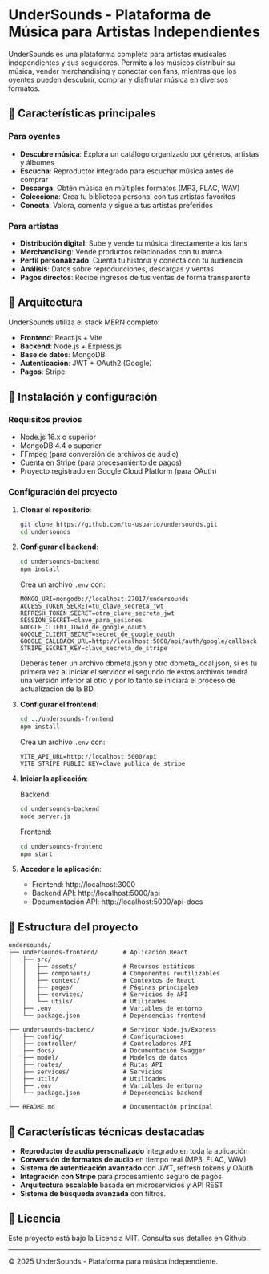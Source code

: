 # UnderSounds - Plataforma de Música para Artistas Independientes

UnderSounds es una plataforma completa para artistas musicales independientes y sus seguidores. Permite a los músicos distribuir su música, vender merchandising y conectar con fans, mientras que los oyentes pueden descubrir, comprar y disfrutar música en diversos formatos.

## 🎵 Características principales

### Para oyentes
- **Descubre música**: Explora un catálogo organizado por géneros, artistas y álbumes
- **Escucha**: Reproductor integrado para escuchar música antes de comprar
- **Descarga**: Obtén música en múltiples formatos (MP3, FLAC, WAV)
- **Colecciona**: Crea tu biblioteca personal con tus artistas favoritos
- **Conecta**: Valora, comenta y sigue a tus artistas preferidos

### Para artistas
- **Distribución digital**: Sube y vende tu música directamente a los fans
- **Merchandising**: Vende productos relacionados con tu marca
- **Perfil personalizado**: Cuenta tu historia y conecta con tu audiencia
- **Análisis**: Datos sobre reproducciones, descargas y ventas
- **Pagos directos**: Recibe ingresos de tus ventas de forma transparente

## 🔧 Arquitectura

UnderSounds utiliza el stack MERN completo:

- **Frontend**: React.js + Vite
- **Backend**: Node.js + Express.js
- **Base de datos**: MongoDB
- **Autenticación**: JWT + OAuth2 (Google)
- **Pagos**: Stripe

## 🚀 Instalación y configuración

### Requisitos previos
- Node.js 16.x o superior
- MongoDB 4.4 o superior
- FFmpeg (para conversión de archivos de audio)
- Cuenta en Stripe (para procesamiento de pagos)
- Proyecto registrado en Google Cloud Platform (para OAuth)

### Configuración del proyecto

1. **Clonar el repositorio**:
   ```bash
   git clone https://github.com/tu-usuario/undersounds.git
   cd undersounds
   ```

2. **Configurar el backend**:
   ```bash
   cd undersounds-backend
   npm install
   ```
   
   Crea un archivo `.env` con:
   ```
   MONGO_URI=mongodb://localhost:27017/undersounds
   ACCESS_TOKEN_SECRET=tu_clave_secreta_jwt
   REFRESH_TOKEN_SECRET=otra_clave_secreta_jwt
   SESSION_SECRET=clave_para_sesiones
   GOOGLE_CLIENT_ID=id_de_google_oauth
   GOOGLE_CLIENT_SECRET=secret_de_google_oauth
   GOOGLE_CALLBACK_URL=http://localhost:5000/api/auth/google/callback
   STRIPE_SECRET_KEY=clave_secreta_de_stripe
   ```

   Deberás tener un archivo dbmeta.json y otro dbmeta_local.json, si es tu primera vez al iniciar el servidor el segundo de estos archivos tendrá una versión inferior al otro y por lo tanto se iniciará el proceso de actualización de la BD.

3. **Configurar el frontend**:
   ```bash
   cd ../undersounds-frontend
   npm install
   ```
   
   Crea un archivo `.env` con:
   ```
   VITE_API_URL=http://localhost:5000/api
   VITE_STRIPE_PUBLIC_KEY=clave_publica_de_stripe
   ```

4. **Iniciar la aplicación**:
   
   Backend:
   ```bash
   cd undersounds-backend
   node server.js
   ```
   
   Frontend:
   ```bash
   cd undersounds-frontend
   npm start
   ```

5. **Acceder a la aplicación**:
   - Frontend: http://localhost:3000
   - Backend API: http://localhost:5000/api
   - Documentación API: http://localhost:5000/api-docs

## 📂 Estructura del proyecto

```
undersounds/
├── undersounds-frontend/       # Aplicación React
│   ├── src/
│   │   ├── assets/             # Recursos estáticos 
│   │   ├── components/         # Componentes reutilizables
│   │   ├── context/            # Contextos de React
│   │   ├── pages/              # Páginas principales
│   │   ├── services/           # Servicios de API
│   │   └── utils/              # Utilidades
│   ├── .env                    # Variables de entorno
│   └── package.json            # Dependencias frontend
│
├── undersounds-backend/        # Servidor Node.js/Express
│   ├── config/                 # Configuraciones
│   ├── controller/             # Controladores API
│   ├── docs/                   # Documentación Swagger
│   ├── model/                  # Modelos de datos
│   ├── routes/                 # Rutas API
│   ├── services/               # Servicios
│   ├── utils/                  # Utilidades
│   ├── .env                    # Variables de entorno
│   └── package.json            # Dependencias backend
│
└── README.md                   # Documentación principal
```

## 🧰 Características técnicas destacadas

- **Reproductor de audio personalizado** integrado en toda la aplicación
- **Conversión de formatos de audio** en tiempo real (MP3, FLAC, WAV)
- **Sistema de autenticación avanzado** con JWT, refresh tokens y OAuth
- **Integración con Stripe** para procesamiento seguro de pagos
- **Arquitectura escalable** basada en microservicios y API REST
- **Sistema de búsqueda avanzada** con filtros.

## 📜 Licencia

Este proyecto está bajo la Licencia MIT. Consulta sus detalles en Github.

---

© 2025 UnderSounds - Plataforma para música independiente.